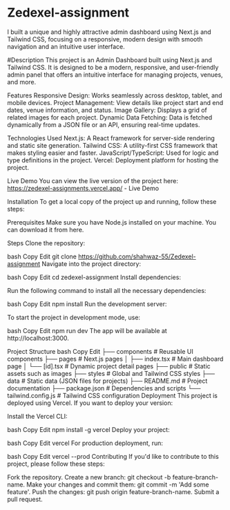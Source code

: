 # Zedexel-assignment
I built a unique and highly attractive admin dashboard using Next.js and Tailwind CSS, focusing on a responsive, modern design with smooth navigation and an intuitive user interface.

#Description
This project is an Admin Dashboard built using Next.js and Tailwind CSS. It is designed to be a modern, responsive, and user-friendly admin panel that offers an intuitive interface for managing projects, venues, and more.

Features
Responsive Design: Works seamlessly across desktop, tablet, and mobile devices.
Project Management: View details like project start and end dates, venue information, and status.
Image Gallery: Displays a grid of related images for each project.
Dynamic Data Fetching: Data is fetched dynamically from a JSON file or an API, ensuring real-time updates.

Technologies Used
Next.js: A React framework for server-side rendering and static site generation.
Tailwind CSS: A utility-first CSS framework that makes styling easier and faster.
JavaScript/TypeScript: Used for logic and type definitions in the project.
Vercel: Deployment platform for hosting the project.

Live Demo
You can view the live version of the project here:
https://zedexel-assignments.vercel.app/ - Live Demo

Installation
To get a local copy of the project up and running, follow these steps:

Prerequisites
Make sure you have Node.js installed on your machine. You can download it from here.

Steps
Clone the repository:

bash
Copy
Edit
git clone https://github.com/shahwaz-55/Zedexel-assignment
Navigate into the project directory:

bash
Copy
Edit
cd zedexel-assignment
Install dependencies:

Run the following command to install all the necessary dependencies:

bash
Copy
Edit
npm install
Run the development server:

To start the project in development mode, use:

bash
Copy
Edit
npm run dev
The app will be available at http://localhost:3000.

Project Structure
bash
Copy
Edit
├── components          # Reusable UI components
├── pages               # Next.js pages
│   ├── index.tsx       # Main dashboard page
│   └── [id].tsx        # Dynamic project detail pages
├── public              # Static assets such as images
├── styles              # Global and Tailwind CSS styles
├── data                # Static data (JSON files for projects)
├── README.md           # Project documentation
├── package.json        # Dependencies and scripts
└── tailwind.config.js  # Tailwind CSS configuration
Deployment
This project is deployed using Vercel. If you want to deploy your version:

Install the Vercel CLI:

bash
Copy
Edit
npm install -g vercel
Deploy your project:

bash
Copy
Edit
vercel
For production deployment, run:

bash
Copy
Edit
vercel --prod
Contributing
If you'd like to contribute to this project, please follow these steps:

Fork the repository.
Create a new branch: git checkout -b feature-branch-name.
Make your changes and commit them: git commit -m 'Add some feature'.
Push the changes: git push origin feature-branch-name.
Submit a pull request.

